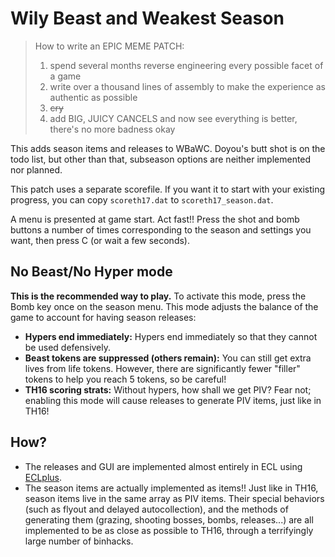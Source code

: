 # Wily Beast and Weakest Season

> How to write an EPIC MEME PATCH:
>
> 1. spend several months reverse engineering every possible facet of a game
> 2. write over a thousand lines of assembly to make the experience as authentic as possible
> 3. ~~cry~~
> 4. add BIG, JUICY CANCELS and now see everything is better, there's no more badness okay

This adds season items and releases to WBaWC.  Doyou's butt shot is on the todo list, but other than that, subseason options are neither implemented nor planned.

This patch uses a separate scorefile.  If you want it to start with your existing progress, you can copy `scoreth17.dat` to `scoreth17_season.dat`.

A menu is presented at game start.  Act fast!!  Press the shot and bomb buttons a number of times corresponding to the season and settings you want, then press C (or wait a few seconds).

## No Beast/No Hyper mode

**This is the recommended way to play.**  To activate this mode, press the Bomb key once on the season menu.  This mode adjusts the balance of the game to account for having season releases:

* **Hypers end immediately:** Hypers end immediately so that they cannot be used defensively.
* **Beast tokens are suppressed (others remain):** You can still get extra lives from life tokens. However, there are significantly fewer "filler" tokens to help you reach 5 tokens, so be careful!
* **TH16 scoring strats:** Without hypers, how shall we get PIV?  Fear not; enabling this mode will cause releases to generate PIV items, just like in TH16!

## How?

* The releases and GUI are implemented almost entirely in ECL using [ECLplus](https://github.com/Priw8/ECLplus).
* The season items are actually implemented as items!!  Just like in TH16, season items live in the same array as PIV items.  Their special behaviors (such as flyout and delayed autocollection), and the methods of generating them (grazing, shooting bosses, bombs, releases...) are all implemented to be as close as possible to TH16, through a terrifyingly large number of binhacks.
